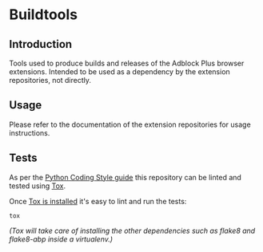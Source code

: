 # Buildtools

## Introduction

Tools used to produce builds and releases of the Adblock Plus browser
extensions. Intended to be used as a dependency by the extension repositories,
not directly.


## Usage

Please refer to the documentation of the extension repositories for usage
instructions.


## Tests

As per the [Python Coding Style guide](https://adblockplus.org/en/coding-style#python)
this repository can be linted and tested using [Tox](https://pypi.python.org/pypi/tox).

Once [Tox is installed](https://tox.readthedocs.io/en/latest/install.html) it's
easy to lint and run the tests:

    tox

_(Tox will take care of installing the other dependencies such as flake8 and
flake8-abp inside a virtualenv.)_
